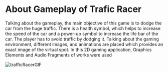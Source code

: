 # About Gameplay of Trafic Racer

Talking about the gameplay, the main objective of this game is to dodge the car from the huge traffic. There is a health symbol, which helps to increase the speed of the car and a power-up symbol to increase the life bar of the car. The player has to avoid traffic by dodging it. Talking about the gaming environment, different images, and animations are placed which provides an exact image of the virtual spot. In this 2D gaming application, Graphics Elements and Audio Fragments of works were used

![trafficRacerGIF](https://user-images.githubusercontent.com/61742799/177136792-95e43513-750c-4702-bd06-1e28aaeec057.gif)
